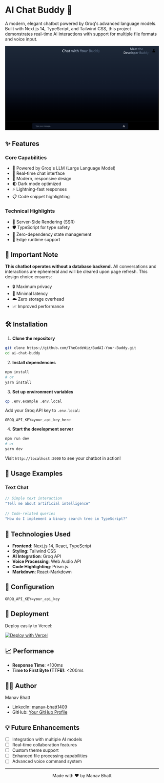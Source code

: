# AI Chat Buddy 🤖

A modern, elegant chatbot powered by Groq's advanced language models. Built with Next.js 14, TypeScript, and Tailwind CSS, this project demonstrates real-time AI interactions with support for multiple file formats and voice input.

![Chat Interface Preview](ChatBot.png)

## ✨ Features

### Core Capabilities
- 🧠 Powered by Groq's LLM (Large Language Model)
- 💬 Real-time chat interface
- 🎨 Modern, responsive design
- 🌓 Dark mode optimized
- ⚡ Lightning-fast responses
- 📋 Code snippet highlighting

### Technical Highlights
- 🔄 Server-Side Rendering (SSR)
- 🛡️ TypeScript for type safety
- 🎯 Zero-dependency state management
- 🚀 Edge runtime support

## 🚨 Important Note

**This chatbot operates without a database backend.** All conversations and interactions are ephemeral and will be cleared upon page refresh. This design choice ensures:
- 🔒 Maximum privacy
- 💨 Minimal latency
- ☁️ Zero storage overhead
- 📈 Improved performance

## 🛠️ Installation

1. **Clone the repository**
```bash
git clone https://github.com/TheCodeWiz/BudAI-Your-Buddy.git
cd ai-chat-buddy
```

2. **Install dependencies**
```bash
npm install
# or
yarn install
```

3. **Set up environment variables**
```bash
cp .env.example .env.local
```
Add your Groq API key to `.env.local`:
```
GROQ_API_KEY=your_api_key_here
```

4. **Start the development server**
```bash
npm run dev
# or
yarn dev
```

Visit `http://localhost:3000` to see your chatbot in action!

## 🎯 Usage Examples

### Text Chat
```typescript
// Simple text interaction
"Tell me about artificial intelligence"

// Code-related queries
"How do I implement a binary search tree in TypeScript?"
```


## 🧪 Technologies Used

- **Frontend**: Next.js 14, React, TypeScript
- **Styling**: Tailwind CSS
- **AI Integration**: Groq API
- **Voice Processing**: Web Audio API
- **Code Highlighting**: Prism.js
- **Markdown**: React-Markdown

## 🔧 Configuration



```env
GROQ_API_KEY=your_api_key
```

## 🚀 Deployment

Deploy easily to Vercel:

[![Deploy with Vercel](https://vercel.com/button)](https://vercel.com/new/clone?repository-url=https://github.com/yourusername/ai-chat-buddy)

## 📈 Performance

- **Response Time**: <100ms
- **Time to First Byte (TTFB)**: <200ms
<!-- - **Lighthouse Score**: 95+ across all metrics -->

## 👨‍💻 Author

Manav Bhatt
- LinkedIn: [manav-bhatt1409](https://www.linkedin.com/in/manav-bhatt1409/)
- GitHub: [Your GitHub Profile](https://github.com/yourusername)

## 💡 Future Enhancements

- [ ] Integration with multiple AI models
- [ ] Real-time collaboration features
- [ ] Custom theme support
- [ ] Enhanced file processing capabilities
- [ ] Advanced voice command system

---

<p align="center">
  Made with ❤️ by Manav Bhatt
</p>